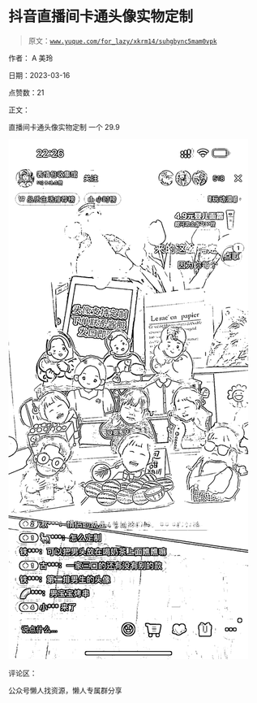 # 抖音直播间卡通头像实物定制

> 原文：[`www.yuque.com/for_lazy/xkrm14/suhgbync5mam0vpk`](https://www.yuque.com/for_lazy/xkrm14/suhgbync5mam0vpk)



作者： A 美玲



日期：2023-03-16



点赞数：21

<ne-hole id="ub7426e31" data-lake-id="ub7426e31">

正文：



直播间卡通头像实物定制 一个 29.9



![](img/63271f0ac6b5a85266a1f8d75137f3ae.png)

<ne-hole id="ua39c3fb4" data-lake-id="ua39c3fb4">

评论区：

<ne-hole id="u7a03499d" data-lake-id="u7a03499d">

公众号懒人找资源，懒人专属群分享

</ne-hole></ne-hole></ne-hole>